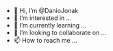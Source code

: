 - 👋 Hi, I’m @DanioJonak
- 👀 I’m interested in ...
- 🌱 I’m currently learning ...
- 💞️ I’m looking to collaborate on ...
- 📫 How to reach me ...

<!---
DanioJonak/DanioJonak is a ✨ special ✨ repository because its `README.md` (this file) appears on your GitHub profile.
You can click the Preview link to take a look at your changes.
--->
